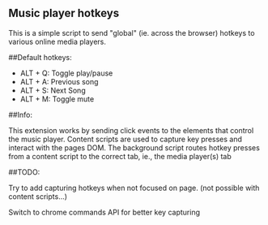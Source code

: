 ## Music player hotkeys
This is a simple script to send "global" (ie. across the browser) hotkeys to various online media players.<br>

##Default hotkeys:

* ALT + Q: Toggle play/pause
* ALT + A: Previous song
* ALT + S: Next Song
* ALT + M: Toggle mute

##Info:

This extension works by sending click events to the elements that control the music player. Content scripts are used to capture key presses and interact with the pages DOM. The background script routes hotkey presses from a content script to the correct tab, ie., the media player(s) tab

##TODO:

Try to add capturing hotkeys when not focused on page. (not possible with content scripts...)

Switch to chrome commands API for better key capturing
